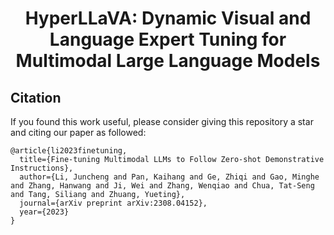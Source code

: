 
<h1 align = "center">
HyperLLaVA: Dynamic Visual and Language Expert Tuning for Multimodal Large Language Models
</h1>


## Citation
If you found this work useful, please consider giving this repository a star and citing our paper as followed:
```
@article{li2023finetuning,
  title={Fine-tuning Multimodal LLMs to Follow Zero-shot Demonstrative Instructions}, 
  author={Li, Juncheng and Pan, Kaihang and Ge, Zhiqi and Gao, Minghe and Zhang, Hanwang and Ji, Wei and Zhang, Wenqiao and Chua, Tat-Seng and Tang, Siliang and Zhuang, Yueting},
  journal={arXiv preprint arXiv:2308.04152},
  year={2023}
}
```

